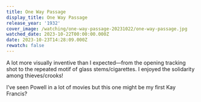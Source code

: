 ```yaml
---
title: One Way Passage
display_title: One Way Passage
release_year: '1932'
cover_image: /watching/one-way-passage-20231022/one-way-passage.jpg
watched_date: 2023-10-22T00:00:00.000Z
date: 2023-10-23T14:28:09.000Z
rewatch: false
---
```

A lot more visually inventive than I expected—from the opening tracking shot to the repeated motif of glass stems/cigarettes. I enjoyed the solidarity among thieves/crooks!

I’ve seen Powell in a lot of movies but this one might be my first Kay Francis?

